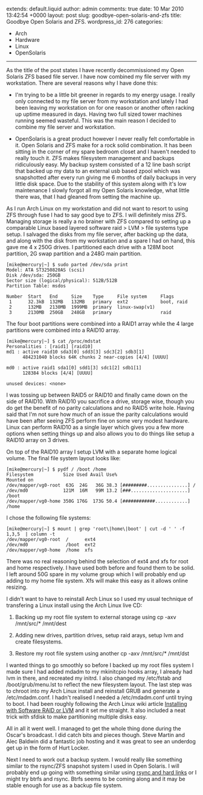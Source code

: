 extends: default.liquid
author: admin
comments: true
date: 10 Mar 2010 13:42:54 +0000
layout: post
slug: goodbye-open-solaris-and-zfs
title: Goodbye Open Solaris and ZFS.
wordpress_id: 276
categories:
- Arch
- Hardware
- Linux
- OpenSolaris
---

As the title of the post states I have recently decommissioned my Open Solaris ZFS based file server. I have now combined my file server with my workstation. There are several reasons why I have done this:




  * I'm trying to be a little bit greener in regards to my energy usage. I really only connected to my file server from my workstation and lately I had been leaving my workstation on for one reason or another often racking up uptime measured in days. Having two full sized tower machines running seemed wasteful. This was the main reason I decided to combine my file server and workstation.


  * OpenSolaris is a great product however I never really felt comfortable in it. Open Solaris and ZFS make for a rock solid combination. It has been sitting in the corner of my spare bedroom closet and I haven't needed to really touch it. ZFS makes filesystem management and backups ridiculously easy. My backup system consisted of a 12 line bash script that backed up my data to an external usb based zpool which was snapshotted after every run giving me 6 months of daily backups in very little disk space. Due to the stability of this system along with it's low maintenance I slowly forgot all my Open Solaris knowledge, what little there was, that I had gleaned from setting the machine up.



As I run Arch Linux on my workstation and did not want to resort to using ZFS through fuse I had to say good bye to ZFS. I will definitely miss ZFS. Managing storage is really a no brainer with ZFS compared to setting up a comparable Linux based layered software raid > LVM > file systems type setup. I salvaged the disks from my file server, after backing  up the data, and along with the disk from my workstation and a spare I had on hand, this gave me 4 x 250G drives. I partitioned each drive with a 128M boot partition, 2G swap partition and a 248G main partition.


    
    [mike@mercury|~] $ sudo parted /dev/sda print
    Model: ATA ST3250820AS (scsi)
    Disk /dev/sda: 250GB
    Sector size (logical/physical): 512B/512B
    Partition Table: msdos
    
    Number  Start   End     Size    Type     File system     Flags
     1      32.3kB  132MB   132MB   primary  ext2            boot, raid
     2      132MB   2130MB  1999MB  primary  linux-swap(v1)
     3      2130MB  250GB   248GB   primary                  raid
    



The four boot partitions were combined into a RAID1 array while the 4 large partitions were combined into a RAID10 array.


    
    [mike@mercury|~] $ cat /proc/mdstat
    Personalities : [raid1] [raid10] 
    md1 : active raid10 sda3[0] sdd3[3] sdc3[2] sdb3[1]
          484231040 blocks 64K chunks 2 near-copies [4/4] [UUUU]
          
    md0 : active raid1 sda1[0] sdd1[3] sdc1[2] sdb1[1]
          128384 blocks [4/4] [UUUU]
          
    unused devices: <none>
    



I was tossing up between RAID5 or RAID10 and finally came down on the side of RAID10. With RAID10 you sacrifice a drive, storage wise, though you do get the benefit of no parity calculations and no RAID5 write hole. Having said that I'm not sure how much of an issue the parity calculations would have been after seeing ZFS perform fine on some very modest hardware. Linux can perform RAID10 as a single layer which gives you a few more options when setting things up and also allows you to do things like setup a RAID10 array on 3 drives.

On top of the RAID10 array I setup LVM with a separate home logical volume. The final file system layout looks like:


    
    [mike@mercury|~] $ pydf / /boot /home
    Filesystem           Size Used Avail Use%                            Mounted on
    /dev/mapper/vg0-root  63G  24G   36G 38.3 [#########...............] /         
    /dev/md0             121M  16M   99M 13.2 [###.....................] /boot     
    /dev/mapper/vg0-home 350G 176G  173G 50.4 [############............] /home     
    



I chose the following file systems:


    
    [mike@mercury|~] $ mount | grep 'root\|home\|boot' | cut -d ' ' -f 1,3,5  | column -t
    /dev/mapper/vg0-root  /      ext4
    /dev/md0              /boot  ext2
    /dev/mapper/vg0-home  /home  xfs
    



There was no real reasoning behind the selection of ext4 and xfs for root and home respectively. I have used both before and found them to be solid. I left around 50G spare in my volume group which I will probably end up adding to my home file system. Xfs will make this easy as it allows online resizing.

I didn't want to have to reinstall Arch Linux so I used my usual technique of transfering a Linux install using the Arch Linux live CD:




  1. Backing up my root file system to external storage using cp -axv /mnt/src/* /mnt/dest


  2. Adding new drives, partition drives, setup raid arays, setup lvm and create filesystems.


  3. Restore my root file system using another cp -axv /mnt/src/* /mnt/dst



I wanted things to go smoothly so before I backed up my root files system I made sure I had added mdadm to my mkinitcpio hooks array, I already had lvm in there, and recreated my initrd. I also changed my /etc/fstab and /boot/grub/menu.lst to reflect the new filesystem layout. The last step was to chroot into my Arch Linux install and reinstall GRUB and generate a /etc/mdadm.conf. I hadn't realised I needed a /etc/mdadm.conf until trying to boot. I had been roughly following the Arch Linux wiki article [Installing with Software RAID or LVM](http://wiki.archlinux.org/index.php/Installing_with_Software_RAID_or_LVM) and it set me straight. It also included a neat trick with sfdisk to make partitioning multiple disks easy.

All in all it went well. I managed to get the whole thing done during the Oscar's broadcast. I did catch bits and pieces though. Steve Martin and Alec Baldwin did a fantastic job hosting and it was great to see an underdog get up in the form of Hurt Locker.

Next I need to work out a backup system. I would really like something similar to the rsync/ZFS snapshot system I used in Open Solaris. I will probably end up going with something similar using [rsync and hard links](http://www.mikerubel.org/computers/rsync_snapshots/) or I might try btrfs and rsync. Btrfs seems to be coming along and it may be stable enough for use as a backup file system.

